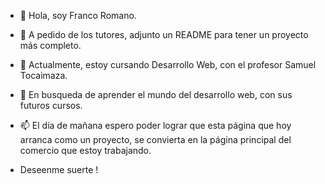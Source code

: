 - 👋 Hola, soy Franco Romano. 
- 👀 A pedido de los tutores, adjunto un README para tener un proyecto más completo. 
- 🌱 Actualmente, estoy cursando Desarrollo Web, con el profesor Samuel Tocaimaza.
- 💞️ En busqueda de aprender el mundo del desarrollo web, con sus futuros cursos. 
- 📫 El día de mañana espero poder lograr que esta página que hoy arranca como un proyecto, se convierta en la página principal del comercio que estoy trabajando.

- Deseenme suerte !
